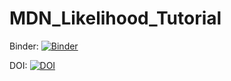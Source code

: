 # MDN_Likelihood_Tutorial

Binder: 
[![Binder](https://mybinder.org/badge_logo.svg)](https://mybinder.org/v2/gh/cburton12/MDN_Likelihood_Tutorial/HEAD)

DOI: 
[![DOI](https://zenodo.org/badge/382077592.svg)](https://zenodo.org/badge/latestdoi/382077592)
